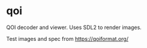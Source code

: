 # qoi
QOI decoder and viewer.
Uses SDL2 to render images.

Test images and spec from https://qoiformat.org/
